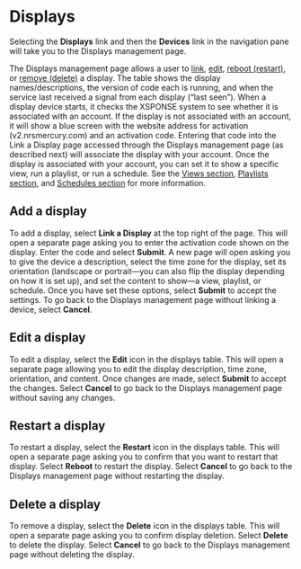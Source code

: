 # Displays
Selecting the **Displays** link and then the **Devices** link in the navigation pane will take you to the Displays management page. 
 
The Displays management page allows a user to [link](displays-management.md#add-a-display), [edit](displays-management.md#edit-a-display), [reboot (restart)](displays-management.md#restart-a-display), or [remove (delete)](displays-management.md#delete-a-display) a display. The table shows the display names/descriptions, the version of code each is running, and when the service last received a signal from each display (“last seen”).
When a display device starts, it checks the XSPONSE system to see whether it is associated with an account. If the display is not associated with an account, it will show a blue screen with the website address for activation (v2.nrsmercury.com) and an activation code. Entering that code into the Link a Display page accessed through the Displays management page (as described next) will associate the display with your account. Once the display is associated with your account, you can set it to show a specific view, run a playlist, or run a schedule. See the [Views section](views-management.md), [Playlists section](playlists-management.md), and [Schedules section](schedules-management.md) for more information.

## Add a display
To add a display, select **Link a Display** at the top right of the page. This will open a separate page asking you to enter the activation code shown on the display. Enter the code and select **Submit**. A new page will open asking you to give the device a description, select the time zone for the display, set its orientation (landscape or portrait—you can also flip the display depending on how it is set up), and set the content to show—a view, playlist, or schedule. Once you have set these options, select **Submit** to accept the settings. To go back to the Displays management page without linking a device, select **Cancel**.
 
## Edit a display
To edit a display, select the **Edit** icon in the displays table. This will open a separate page allowing you to edit the display description, time zone, orientation, and content. Once changes are made, select **Submit** to accept the changes. Select **Cancel** to go back to the Displays management page without saving any changes.

## Restart a display
To restart a display, select the **Restart** icon in the displays table. This will open a separate page asking you to confirm that you want to restart that display. Select **Reboot** to restart the display. Select **Cancel** to go back to the Displays management page without restarting the display.

## Delete a display
To remove a display, select the **Delete** icon in the displays table. This will open a separate page asking you to confirm display deletion. Select **Delete** to delete the display. Select **Cancel** to go back to the Displays management page without deleting the display.
